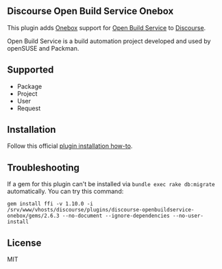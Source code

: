## Discourse Open Build Service Onebox

This plugin adds [Onebox](https://github.com/discourse/onebox) support for [Open Build Service](https://openbuildservice.org) to [Discourse](https://discourse.org).

Open Build Service is a build automation project developed and used by openSUSE and Packman.

## Supported

* Package
* Project
* User
* Request

## Installation

Follow this official [plugin installation how-to](https://meta.discourse.org/t/install-a-plugin/19157).

## Troubleshooting

If a gem for this plugin can't be installed via `bundle exec rake db:migrate` automatically. You can try this command:

    gem install ffi -v 1.10.0 -i /srv/www/vhosts/discourse/plugins/discourse-openbuildservice-onebox/gems/2.6.3 --no-document --ignore-dependencies --no-user-install

## License

MIT
